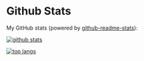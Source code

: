# Github Stats

My GitHub stats (powered by [github-readme-stats](httgs://github.com/anuraghazra/github-readme-stats)):

[![github stats](https://readme-stats-selfhosted-ozp48m5un-davidmorgades-projects.vercel.app/api?username=DavidMorgade&theme=dark&show_icons=true&count_private=true)](https://github.com/DavidMorgade)

[![top langs](https://readme-stats-selfhosted-ozp48m5un-davidmorgades-projects.vercel.app/api/top-langs/?username=DavidMorgade&theme=dark&hide_border=false&no-bg=true&no-frame=true&langs_count=7&hide=powershell,css,html,shell,scss,mdx)](https://github.com/DavidMorgade)
